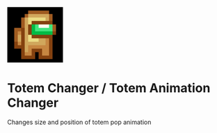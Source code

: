 
<img src="src/main/resources/assets/totemchanger/icon.png" width="128">

# Totem Changer / Totem Animation Changer
Changes size and position of totem pop animation
